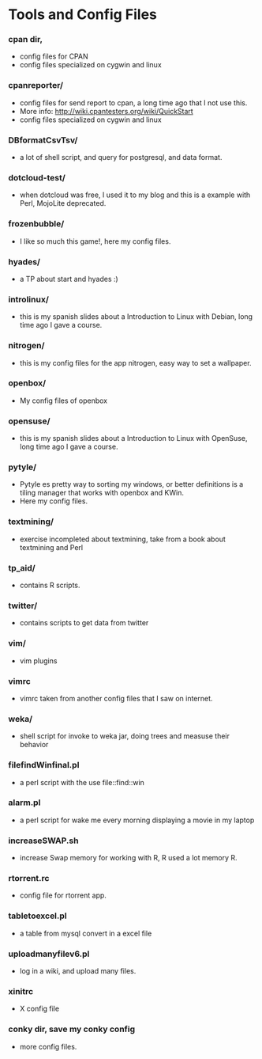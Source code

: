 
Tools and Config Files
======================

### cpan dir, 
* config files for CPAN
* config files specialized on cygwin and linux 

### cpanreporter/ 
* config files for send report to cpan, a long time ago that I not use this.
* More info: http://wiki.cpantesters.org/wiki/QuickStart
* config files specialized on cygwin and linux 

### DBformatCsvTsv/
* a lot of shell script, and query for postgresql, and data format. 

### dotcloud-test/  
* when dotcloud was free, I used it to my blog and this is a example with Perl, MojoLite deprecated. 
### frozenbubble/   
* I like so much this game!, here my config files.
### hyades/
* a TP about start and hyades :)
### introlinux/
* this is my spanish slides about a Introduction to Linux with Debian, long time ago I gave a course.
### nitrogen/
* this is my config files for the app nitrogen, easy way to set a wallpaper.   
### openbox/
* My config files of openbox
### opensuse/
* this is my spanish slides about a Introduction to Linux with OpenSuse, long time ago I gave a course.
### pytyle/
* Pytyle es pretty way to sorting my windows, or better definitions is a tiling manager that works with openbox and KWin.
* Here my config files.
### textmining/
* exercise incompleted about textmining, take from a book about textmining and Perl
### tp_aid/
* contains R scripts.
### twitter/
* contains scripts to get data from twitter
### vim/
* vim plugins
### vimrc
* vimrc taken from another config files that I saw on internet.
### weka/
* shell script for invoke to weka jar, doing trees and measuse their behavior
### filefindWinfinal.pl
* a perl script with the use file::find::win
### alarm.pl
* a perl script for wake me every morning displaying a movie in my laptop 
### increaseSWAP.sh
* increase Swap memory for working with R, R used a lot memory R. 
### rtorrent.rc
* config file for rtorrent app.  
### tabletoexcel.pl
* a table from mysql convert in a excel file
### uploadmanyfilev6.pl
* log in a wiki, and upload many files.
### xinitrc
*  X config file 
### conky dir, save my conky config
* more config files.
